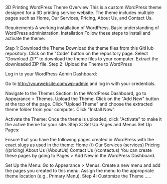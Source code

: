 3D Printing WordPress Theme
Overview
This is a custom WordPress theme designed for a 3D printing service website. The theme includes multiple pages such as Home, Our Services, Pricing, About Us, and Contact Us.

Requirements
A working installation of WordPress.
Basic understanding of WordPress administration.
Installation
Follow these steps to install and activate the theme:

Step 1: Download the Theme
Download the theme files from this GitHub repository:
Click on the "Code" button on the repository page.
Select "Download ZIP" to download the theme files to your computer.
Extract the downloaded ZIP file.
Step 2: Upload the Theme to WordPress

Log in to your WordPress Admin Dashboard:

Go to http://yourwebsite.com/wp-admin and log in with your credentials.

Navigate to the Themes Section:
In the WordPress Dashboard, go to Appearance > Themes.
Upload the Theme:
Click on the "Add New" button at the top of the page.
Click "Upload Theme" and choose the extracted theme folder from your computer.
Click "Install Now".

Activate the Theme:
Once the theme is uploaded, click "Activate" to make it the active theme for your site.
Step 3: Set Up Pages and Menus
Set Up Pages:

Ensure that you have the following pages created in WordPress with the exact slugs as used in the theme:
Home (/)
Our Services (services)
Pricing (/pricing)
About Us (/AboutUs)
Contact Us (/contactus)
You can create these pages by going to Pages > Add New in the WordPress Dashboard.

Set Up the Menu:
Go to Appearance > Menus.
Create a new menu and add the pages you created to this menu.
Assign the menu to the appropriate theme location (e.g., Primary Menu).
Step 4: Customize the Theme
.....
